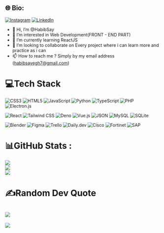 ## 🌐 Bio:
[![Instagram](https://img.shields.io/badge/Instagram-%23E4405F.svg?logo=Instagram&logoColor=white)](https://instagram.com/habibsayegh) [![LinkedIn](https://img.shields.io/badge/LinkedIn-%230077B5.svg?logo=linkedin&logoColor=white)](https://linkedin.com/in/habib-sayegh)
- 👋 Hi, I’m @HabibSay
- 👀 I’m interested in Web Development(FRONT - END PART)
- 🌱 I’m currently learning ReactJS
- 💞️ I’m looking to collaborate on Every project where i can learn more and practice as i can
- 📫 How to reach me ? Simply by my email address (habibsayegh7@gmail.com) </br>
# 💻Tech Stack
![CSS3](https://img.shields.io/badge/CSS3-1572B6?logo=css3&logoColor=fff&style=flat)
![HTML5](https://img.shields.io/badge/HTML5-E34F26?logo=html5&logoColor=fff&style=flat)
![JavaScript](https://img.shields.io/badge/JavaScript-F7DF1E?logo=javascript&logoColor=000&style=flat)
![Python](https://img.shields.io/badge/Python-3776AB?logo=python&logoColor=fff&style=flat)
![TypeScript](https://img.shields.io/badge/TypeScript-3178C6?logo=typescript&logoColor=fff&style=flat)
![PHP](https://img.shields.io/badge/PHP-777BB4?logo=php&logoColor=fff&style=flat)
![Electron.js](https://img.shields.io/badge/Electron-47848F?logo=electron&logoColor=fff&style=flat) </br>

![React](https://img.shields.io/badge/React-61DAFB?logo=react&logoColor=000&style=flat)
![Tailwind CSS](https://img.shields.io/badge/Tailwind%20CSS-06B6D4?logo=tailwindcss&logoColor=fff&style=flat)
![Deno](https://img.shields.io/badge/Deno-70FFAF?logo=deno&logoColor=000&style=flat)
![Vue.js](https://img.shields.io/badge/Vue.js-4FC08D?logo=vuedotjs&logoColor=fff&style=flat)
![JSON](https://img.shields.io/badge/JSON-000?logo=json&logoColor=fff&style=flat)
![MySQL](https://img.shields.io/badge/MySQL-4479A1?logo=mysql&logoColor=fff&style=flat)
![SQLite](https://img.shields.io/badge/SQLite-003B57?logo=sqlite&logoColor=fff&style=flat) </br>

![Blender](https://img.shields.io/badge/Blender-E87D0D?logo=blender&logoColor=fff&style=flat)
![Figma](https://img.shields.io/badge/Figma-F24E1E?logo=figma&logoColor=fff&style=flat)
![Trello](https://img.shields.io/badge/Trello-0052CC?logo=trello&logoColor=fff&style=flat)
![Daily.dev](https://img.shields.io/badge/daily.dev-CE3DF3?logo=dailydotdev&logoColor=fff&style=flat)
![Cisco](https://img.shields.io/badge/Cisco-1BA0D7?logo=cisco&logoColor=fff&style=flat)
![Fortinet](https://img.shields.io/badge/Fortinet-EE3124?logo=fortinet&logoColor=fff&style=flat)
![SAP](https://img.shields.io/badge/SAP-0FAAFF?logo=sap&logoColor=fff&style=flat)

# 📊GitHub Stats :
<p>
    <img src="https://github-readme-stats.vercel.app/api?username=HabibSay&theme=yeblu&hide_border=true&include_all_commits=true&count_private=true&show_icons=true&rank_icon=github#gh-dark-mode-only"></br>
    <img src="https://github-readme-stats.vercel.app/api?username=HabibSay&theme=shadow_blue&hide_border=true&include_all_commits=true&count_private=true&show_icons=true&rank_icon=github#gh-light-mode-only"></br>
    <img src="https://github-readme-stats.vercel.app/api/top-langs/?username=anuraghazra&theme=yeblu&hide_border=true&include_all_commits=true&count_private=false&layout=compact"></br>
</p>
<h1>
    ✍️Random Dev Quote </br></br >
    <img src="https://quotes-github-readme.vercel.app/api?type=horizontal&theme=tokyonight">
</h1>
<p>
  <img src="https://komarev.com/ghpvc/?username=HabibSay&style=for-the-badge&abbreviated=true&base=1000&color=green">
</p>

